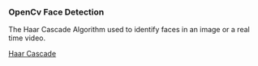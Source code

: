 ### OpenCv Face Detection

The Haar Cascade Algorithm used to identify faces in an
image or a real time video.

[Haar Cascade](https://github.com/opencv/opencv/tree/master/data/haarcascades)